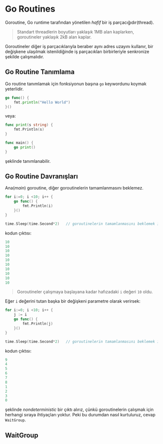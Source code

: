 # Go Routines

Goroutine, Go runtime tarafından yönetilen *hafif* bir iş parçacığıdır(thread).

> Standart threadlerin boyutları yaklaşık 1MB alan kaplarken, goroutineler yaklaşık 2kB alan kaplar. 

Goroutineler diğer iş parçacıklarıyla beraber aynı adres uzayını kullanır, bir değişkene ulaşılmak istenildiğinde iş parçacıkları birbirleriyle senkronize şekilde çalışmalıdır.

## Go Routine Tanımlama

Go routine tanımlamak için fonksiyonun başına `go` keywordunu koymak yeterlidir.

```go
go func() {
    fmt.println("Hello World")
}()
```

veya:

```go
func print(s string) {
    fmt.Println(s)
}

func main() {
    go print()
}
```

şeklinde tanımlanabilir.

## Go Routine Davranışları

Ana(*main*) goroutine, diğer goroutinelerin tamamlanmasını beklemez.

```go
for i:=0; i <10; i++ {
    go func() {
        fmt.Println(i)
    }()
}

time.Sleep(time.Second*2)   // goroutinelerin tamamlanmasını beklemek için
```

kodun çıktısı:

```go
10
10
10
10
10
10
10
10
10
10
```

> Goroutineler çalışmaya başlayana kadar hafızadaki `i` değeri `10` oldu.

Eğer `i` değerini tutan başka bir değişkeni parametre olarak verirsek:

```go
for i:=0; i <10; i++ {
    j := i
    go func() {
        fmt.Println(j)
    }()
}

time.Sleep(time.Second*2)   // goroutinelerin tamamlanmasını beklemek için
```

kodun çıktısı:

```go
9
4
5
6
7
8
1
2
3
0
```

şeklinde *nondeterministic* bir çıktı alırız, çünkü goroutinelerin çalışmak için herhangi sıraya ihtiyaçları yoktur.
Peki bu durumdan nasıl kurtuluruz, cevap `WaitGroup`.

## WaitGroup
